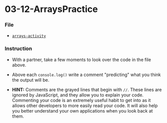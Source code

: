 # 03-12-ArraysPractice

### File

* [`arrays-activity`](Unsolved/arrays-activity.html)

### Instruction

* With a partner, take a few moments to look over the code in the file above.

* Above each `console.log()` write a comment "predicting" what you think the output will be.

* **HINT:** Comments are the grayed lines that begin with `//`. These lines are ignored by JavaScript, and they allow you to explain your code. Commenting your code is an extremely useful habit to get into as it allows other developers to more easily read your code. It will also help you better understand your own applications when you look back at them.
